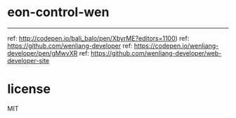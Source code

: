 
# eon-control-wen
** **
ref: http://codepen.io/bali_balo/pen/XbyrME?editors=1100)
ref: https://github.com/wenliang-developer
ref: https://codepen.io/wenliang-developer/pen/gMwvXR
ref: https://github.com/wenliang-developer/web-developer-site

# license
MIT  